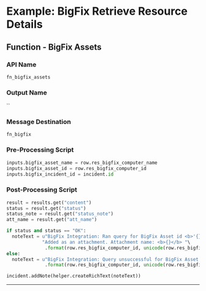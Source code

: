 <!--
    DO NOT MANUALLY EDIT THIS FILE
    THIS FILE IS AUTOMATICALLY GENERATED WITH resilient-sdk codegen
    Generated with resilient-sdk v50.1.262
-->

# Example: BigFix Retrieve Resource Details

## Function - BigFix Assets

### API Name
`fn_bigfix_assets`

### Output Name
``

### Message Destination
`fn_bigfix`

### Pre-Processing Script
```python
inputs.bigfix_asset_name = row.res_bigfix_computer_name
inputs.bigfix_asset_id = row.res_bigfix_computer_id
inputs.bigfix_incident_id = incident.id

```

### Post-Processing Script
```python
result = results.get("content")
status = result.get("status")
status_note = result.get("status_note")
att_name = result.get("att_name")

if status and status == "OK":
  noteText = u"BigFix Integration: Ran query for BigFix Asset id <b>'{}'</b> and name <b>'{}'</b>. " \
             "Added as an attachment. Attachment name: <b>{}</b> "\
              .format(row.res_bigfix_computer_id, unicode(row.res_bigfix_computer_name), att_name)
else:
  noteText = u"BigFix Integration: Query unsuccessful for BigFix Asset id <b>'{}'</b> and name <b>'{}'</b>."\
              .format(row.res_bigfix_computer_id, unicode(row.res_bigfix_computer_name))

incident.addNote(helper.createRichText(noteText))
```

---

